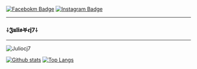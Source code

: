 [![Facebokm Badge](https://img.shields.io/badge/-Juliocj7-blue?style=flat&logo=Facebook&logoColor=white&link=https://www.facebook.com/perfil/)](https://www.facebook.com/perfil) [![Instagram Badge](https://img.shields.io/badge/-Juliocj7-f01397?style=flat&logo=Instagram&logoColor=white&link=https://www.instagram.com/perfil/)](https://www.instagram.com/perfil/)

---
### ⸸𝕵𝖚𝖑𝖎𝖔𖤐𝖈𝖏7⸸
---
<p align=left> <img src=https://komarev.com/ghpvc/?username=Juliocj7 alt=Juliocj7 /> </p>

[![Github stats](https://github-readme-stats.vercel.app/api?username=Juliocj7&show_icons=true&theme=dark&include_all_commits=true)](https://github.com/Juliocj7/github-readme-stats)
[![Top Langs](https://github-readme-stats.vercel.app/api/top-langs/?username=Juliocj7&layout=compact&theme=dark)](https://github.com/Juliocj7/github-readme-stats)
